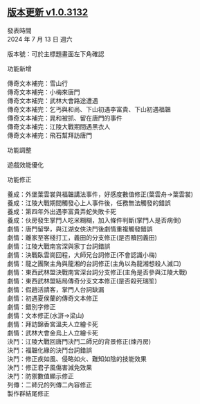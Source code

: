 ## [版本更新 v1.0.3132](https://store.steampowered.com/news/app/1859910/view/6805585223637156172?l=tchinese)

發表時間  
2024 年 7 月 13 日 週六

版本號：可於主標題畫面左下角確認

功能新增

傳奇文本補完：雪山行  
傳奇文本補完：小梅來唐門  
傳奇文本補完：武林大會路途遭遇  
傳奇文本補完：乞丐與和尚、下山初遇李富貴、下山初遇福韞  
傳奇文本補完：晁和被抓、留在唐門的事件  
傳奇文本補完：江陵大戰期間遇黑衣人  
傳奇文本補完：飛石幫拜訪唐門


功能調整

遊戲效能優化


功能修正

養成：外堡葉雲裳與福韞講法事件，好感度數值修正(葉雲舟->葉雲裳)  
養成：江陵大戰期間觸發心上人事件後，任務無法觸發的錯誤  
養成：第四年外出遇李富貴弄蛇失敗卡死  
養成：伙房發生掌門人吃米糊糊，加入條件判斷(掌門人是否病倒)  
劇情：唐門留學，與江湖女俠決鬥後劇情重複觸發錯誤  
劇情：離家至客棧打工，義田的分支修正(是否贖回義田)  
劇情：江陵大戰南宮深與家丁台詞錯誤  
劇情：決戰臥雲崗回程，大師兄台詞修正(不會認識小梅)  
劇情：龍之團聚主角與龍湘的台詞修正(主角以為龍湘想殺人滅口)  
劇情：東西武林盟決戰南宮深台詞分支修正(主角是否參與江陵大戰)  
劇情：東西武林盟結局傳奇分支文本修正(是否殺死瑞笙)  
劇情：假趙活請客，掌門人台詞缺漏  
劇情：初遇夏侯蘭的傳奇文本修正  
劇情：錯別字修正  
劇情：文本修正(水滸->梁山)  
劇情：拜訪錦香宮溫夫人立繪卡死  
劇情：武林大會金烏上人立繪卡死  
決鬥：江陵大戰回唐門決鬥二師兄的背景修正(煉丹房)  
決鬥：福韞化緣的決鬥台詞錯誤  
決鬥：修正疾如風、侵略如火、難知如陰的技能效果  
決鬥：修正君子風傷害減免效果  
決鬥：防禦數值顯示修正  
列傳：二師兄的列傳二內容修正  
製作群結尾修正  
